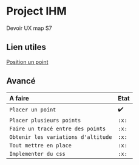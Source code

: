 # Project IHM

Devoir UX map S7


## Lien utiles

[Position un point](https://www.youtube.com/watch?v=1ZmHG3cqPAs&list=LL&index=1)


## Avancé

| A faire | Etat     |
| :-------- | :------- |
| `Placer un point` | :heavy_check_mark: |
| `Placer plusieurs points` | `:x:` |
| `Faire un tracé entre des points` | `:x:` |
| `Obtenir les variations d'altitude` | `:x:` |
| `Tout mettre en place` | `:x:` |
| `Implementer du css` | `:x:` |